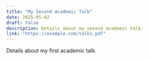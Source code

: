 ```yaml
---
title: "My Second Academic Talk"
date: 2025-05-02
draft: false
description: Details about my second academic talk.
link: "https://example.com/talk1.pdf"
---
```


Details about my first academic talk.
